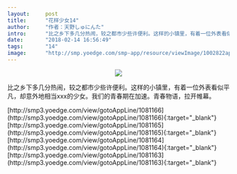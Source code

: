 ```yaml
---
layout:     post
title:      "花样少女14"
author:     "作者：天野しゅにんた"
intro:      "比之乡下多几分热闹，较之都市少些许便利。这样的小镇里，有着一位外表看似平凡，却意外地相当xxx的少女。我们的青春期在加速。青春物语，拉开帷幕。"
date:       "2018-02-14 16:56:49"
tags:       "14"
image:      "http://smp.yoedge.com/smp-app/resource/viewImage/1002822appline.png"
---
```

<div style="text-align: center">
<p><img src="http://smp.yoedge.com/smp-app/resource/viewImage/1002822appline.png"/></p>
</div>
<p class="post-meta">
<span>比之乡下多几分热闹，较之都市少些许便利。这样的小镇里，有着一位外表看似平凡，却意外地相当xxx的少女。我们的青春期在加速。青春物语，拉开帷幕。</span>
</p>
[http://smp3.yoedge.com/view/gotoAppLine/1081166](http://smp3.yoedge.com/view/gotoAppLine/1081166){:target="_blank"}
[http://smp3.yoedge.com/view/gotoAppLine/1081165](http://smp3.yoedge.com/view/gotoAppLine/1081165){:target="_blank"}
[http://smp3.yoedge.com/view/gotoAppLine/1081164](http://smp3.yoedge.com/view/gotoAppLine/1081164){:target="_blank"}
[http://smp3.yoedge.com/view/gotoAppLine/1081163](http://smp3.yoedge.com/view/gotoAppLine/1081163){:target="_blank"}


